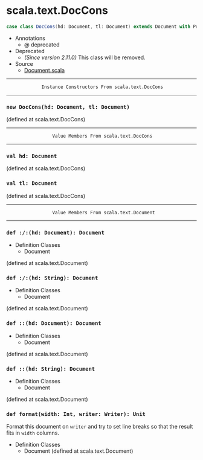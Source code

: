 
#                              scala.text.DocCons                              #

```scala
case class DocCons(hd: Document, tl: Document) extends Document with Product with Serializable
```

* Annotations
  * @ deprecated
* Deprecated
  * _(Since version 2.11.0)_ This class will be removed.
* Source
  * [Document.scala](https://github.com/scala/scala/tree/6d09a1ba5f/src/library/scala/text/Document.scala#L1)


--------------------------------------------------------------------------------
                 Instance Constructors From scala.text.DocCons
--------------------------------------------------------------------------------


### `new DocCons(hd: Document, tl: Document)`                                ###

(defined at scala.text.DocCons)


--------------------------------------------------------------------------------
                     Value Members From scala.text.DocCons
--------------------------------------------------------------------------------


### `val hd: Document`                                                       ###

(defined at scala.text.DocCons)


### `val tl: Document`                                                       ###

(defined at scala.text.DocCons)


--------------------------------------------------------------------------------
                     Value Members From scala.text.Document
--------------------------------------------------------------------------------


### `def :/:(hd: Document): Document`                                        ###

* Definition Classes
  * Document

(defined at scala.text.Document)


### `def :/:(hd: String): Document`                                          ###

* Definition Classes
  * Document

(defined at scala.text.Document)


### `def ::(hd: Document): Document`                                         ###

* Definition Classes
  * Document

(defined at scala.text.Document)


### `def ::(hd: String): Document`                                           ###

* Definition Classes
  * Document

(defined at scala.text.Document)


### `def format(width: Int, writer: Writer): Unit`                           ###

Format this document on `writer` and try to set line breaks so that the result
fits in `width` columns.

* Definition Classes
  * Document
(defined at scala.text.Document)
